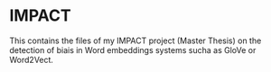 # IMPACT
This contains the files of my IMPACT project (Master Thesis) on the detection of biais in Word embeddings systems sucha as GloVe or Word2Vect.
